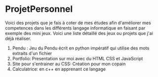 # ProjetPersonnel
Voici des projets que je fais à coter de mes études afin d'améliorer mes competences dans les différents langage informatique en faisant par exemple des mini jeux.
Voici une liste détaillé des jeux ou projets que j'ai déjà réaliser.

1. Pendu : Jeu du Pendu écrit en python impératif qui utilise des mots extraits d'un fichier
2. Portfolio: Presentation sur moi avec du HTML CSS et JavaScript
3. Site pour s'entrainer au CSS: Création pour mon copain
4. Calculatrice: en c++ en apprenant ce langage
